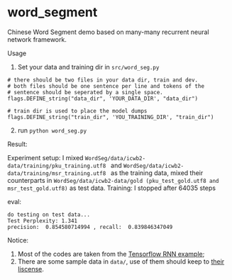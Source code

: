 # word_segment
Chinese Word Segment demo based on many-many recurrent neural network framework.

Usage
1. Set your data and training dir in `src/word_seg.py `
```
# there should be two files in your data dir, train and dev.
# both files should be one sentence per line and tokens of the
# sentence should be seperated by a single space.
flags.DEFINE_string("data_dir", 'YOUR_DATA_DIR', "data_dir")

# train dir is used to place the model dumps
flags.DEFINE_string("train_dir", 'YOU_TRAINING_DIR', "train_dir")
```
2. run ```python word_seg.py ```
 
Result:

Experiment setup: I  mixed ```WordSeg/data/icwb2-data/training/pku_training.utf8 ``` and ```WordSeg/data/icwb2-data/training/msr_training.utf8 ``` as the training data, mixed their counterparts in ```WordSeg/data/icwb2-data/gold (pku_test_gold.utf8 and msr_test_gold.utf8)``` as test data.
Training: I stopped after 64035 steps

eval:
```
do testing on test data...
Test Perplexity: 1.341
precision:  0.854580714994 , recall:  0.839846347049
```

Notice:

  1. Most of the codes are taken from the [Tensorflow RNN example](https://www.tensorflow.org/versions/r0.9/tutorials/recurrent/index.html#recurrent-neural-networks);
  2. There are some sample data in `data/`, use of them should keep to [their liscense](http://sighan.cs.uchicago.edu/bakeoff2005/).
